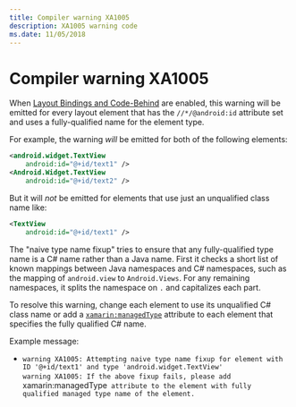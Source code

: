 ```yaml
---
title: Compiler warning XA1005
description: XA1005 warning code
ms.date: 11/05/2018
---
```

# Compiler warning XA1005

When [Layout Bindings and Code-Behind][code-behind] are enabled, this warning
will be emitted for every layout element that has the `//*/@android:id`
attribute set and uses a fully-qualified name for the element type.

For example, the warning *will* be emitted for both of the following elements:

```xml
<android.widget.TextView
    android:id="@+id/text1" />
<Android.Widget.TextView
    android:id="@+id/text2" />
```

But it will *not* be emitted for elements that use just an unqualified class
name like:

```xml
<TextView
    android:id="@+id/text1" />
```

The "naive type name fixup" tries to ensure that any fully-qualified type name
is a C# name rather than a Java name. First it checks a short list of known
mappings between Java namespaces and C# namespaces, such as the mapping of
`android.view` to `Android.Views`. For any remaining namespaces, it splits the
namespace on `.` and capitalizes each part.

To resolve this warning, change each element to use its unqualified C# class
name or add a [`xamarin:managedType`][code-behind-attributes] attribute to each
element that specifies the fully qualified C# name.

Example message:
- `warning XA1005: Attempting naive type name fixup for element with ID '@+id/text1' and type 'android.widget.TextView'`  
  `warning XA1005: If the above fixup fails, please add `xamarin:managedType` attribute to the element with fully qualified managed type name of the element.`

[code-behind]: https://github.com/xamarin/xamarin-android/blob/master/Documentation/guides/LayoutCodeBehind.md
[code-behind-attributes]: https://github.com/xamarin/xamarin-android/blob/master/Documentation/guides/LayoutCodeBehind.md#layout-xml-attributes
